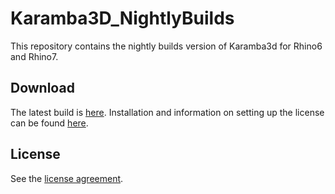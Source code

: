 # Karamba3D_NightlyBuilds
This repository contains the nightly builds version of Karamba3d for Rhino6 and Rhino7.

## Download

The latest build is [here](https://github.com/karamba3d/Karamba3D_NightlyBuilds/releases). 
Installation and information on setting up the license can be found [here](https://manual.karamba3d.com/1-introduction/a.2-installation). 
    
## License 

See the [license agreement](https://www.karamba3d.com/buy/license-agreement/). 


